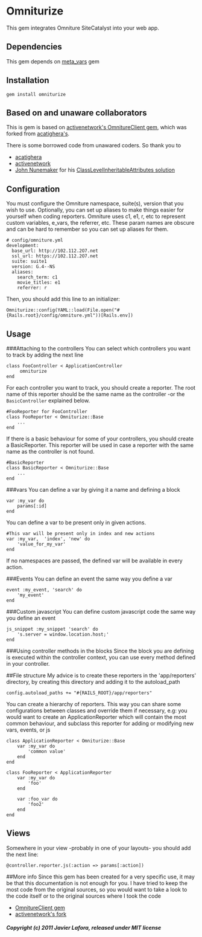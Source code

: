 # Omniturize
This gem integrates Omniture SiteCatalyst into your web app.

## Dependencies
This gem depends on [meta_vars](https://github.com/eLafo/meta_vars, "eLafo's meta_vars") gem

## Installation
    gem install omniturize

## Based on and unaware collaborators
This is gem is based on [activenetwork's OmnitureClient gem](https://github.com/activenetwork/omniture_client, "activenetwork's OmnitureClient"), which was forked from [acatighera's](https://github.com/acatighera/omniture_client, "acatighera's OmnitureClient").

There is some borrowed code from unawared coders. So thank you to

*   [acatighera](https://github.com/acatighera, "acatighera github homepage")
*   [activenetwork](https://github.com/activenetwork, "activenetwork github homepage")
*   [John Nunemaker](http://railstips.org/about, "railstips") for his [ClassLevelInheritableAttributes solution](http://railstips.org/blog/archives/2006/11/18/class-and-instance-variables-in-ruby/, "Class and instance variables in ruby")

## Configuration
You must configure the Omniture namespace, suite(s), version that you wish to use.
Optionally, you can set up aliases to make things easier for yourself when coding reporters. Omniture uses c1, e1, r, etc to represent custom variables, e_vars, the referrer, etc. These param names are obscure and can be hard to remember so you can set up aliases for them.

    # config/omniture.yml
    development:
      base_url: http://102.112.2O7.net
      ssl_url: https://102.112.2O7.net
      suite: suite1
      version: G.4--NS
      aliases:
        search_term: c1
        movie_titles: e1
        referrer: r

Then, you should add this line to an initializer:

	Omniturize::config(YAML::load(File.open("#{Rails.root}/config/omniture.yml"))[Rails.env])

## Usage
###Attaching to the controllers
You can select which controllers you want to track by adding the next line

	class FooController < ApplicationController
		 omniturize
	end

For each controller you want to track, you should create a reporter. The root name of this reporter should be the same name as the controller -or the `BasicController` explained below.


	#FooReporter for FooController
	class FooReporter < Omniturize::Base
		...
	end

If there is a basic behaviour for some of your controllers, you should create a BasicReporter. This reporter will be used in case a reporter with the same name as the controller is not found.

	#BasicReporter
	class BasicReporter < Omniturize::Base
		...
	end


###vars
You can define a var by giving it a name and defining a block


	var :my_var do
		params[:id]
	end


You can define a var to be present only in given actions.

	#This var will be present only in index and new actions
	var :my_var,  'index', 'new' do
		'value_for_my_var'
	end


If no namespaces are passed, the defined var will be available in every action.

###Events
You can define an event the same way you define a var

	event :my_event, 'search' do
		'my_event'
	end

###Custom javascript
You can define custom javascript code the same way you define an event

	js_snippet :my_snippet 'search' do
		's.server = window.location.host;'
	end

###Using controller methods in the blocks
Since the block you are defining is executed within the controller context, you can use every method defined in your controller.

##File structure
My advice is to create these reporters in the 'app/reporters' directory, by creating this directory and adding it to the autoload_path

	config.autoload_paths += "#{RAILS_ROOT}/app/reporters"

You can create a hierarchy of reporters. This way you can share some configurations between classes and override them if necessary, e.g: you would want to create an ApplicationReporter which will contain the most common behaviour, and subclass this reporter for adding or modifying new vars, events, or js


	class ApplicationReporter < Omniturize::Base
		var :my_var do
			'common value'
		end
	end

	class FooReporter < ApplicationReporter
		var :my_var do
			'foo'
		end

		var :foo_var do
			'foo2'
		end
	end


## Views
Somewhere in your view -probably in one of your layouts- you should add the next line:


	@controller.reporter.js(:action => params[:action])


##More info
Since this gem has been created for a very specific use, it may be that this documentation is not enough for you. I have tried to keep the most code from the original sources, so you would want to take a look to the code itself or to the original sources where I took the code

* [OmnitureClient gem](https://github.com/acatighera/omniture_client, "acathigera's OmnitureClient")
* [activenetwork's fork](https://github.com/activenetwork/omniture_client, "activenetwork's OmnitureClient")

##### Copyright (c) 2011 Javier Lafora, released under MIT license
